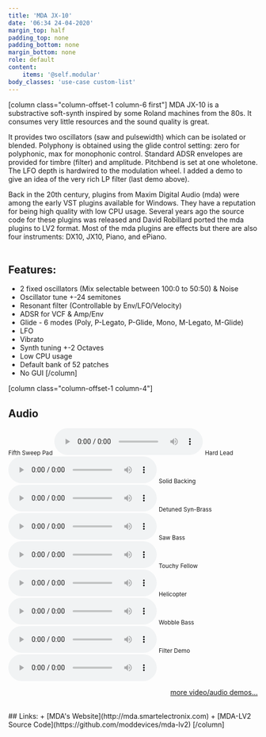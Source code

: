 ```yaml
---
title: 'MDA JX-10'
date: '06:34 24-04-2020'
margin_top: half
padding_top: none
padding_bottom: none
margin_bottom: none
role: default
content:
    items: '@self.modular'
body_classes: 'use-case custom-list'
---
```

[column class="column-offset-1 column-6 first"]
MDA JX-10 is a substractive soft-synth inspired by some Roland machines from the 80s. It consumes very little resources and the sound quality is great.

It provides two oscillators (saw and pulsewidth) which can be isolated or blended. Polyphony is obtained using the glide control setting: zero for polyphonic, max for monophonic control. Standard ADSR envelopes are provided for timbre (filter) and amplitude. Pitchbend is set at one wholetone. The LFO depth is hardwired to the modulation wheel. I added a demo to give an idea of the very rich LP filter (last demo above).
 
Back in the 20th century, plugins from Maxim Digital Audio (mda) were among the early VST plugins available for Windows. They have a reputation for being high quality with low CPU usage. Several years ago the source code for these plugins was released and David Robillard ported the mda plugins to LV2 format. Most of the mda plugins are effects but there are also four instruments: DX10, JX10, Piano, and ePiano.
<br>
<br>

## Features:
+ 2 fixed oscillators (Mix selectable between 100:0 to 50:50) & Noise
+ Oscillator tune +-24 semitones
+ Resonant filter (Controllable by Env/LFO/Velocity)
+ ADSR for VCF & Amp/Env
+ Glide - 6 modes (Poly, P-Legato, P-Glide, Mono, M-Legato, M-Glide)
+ LFO
+ Vibrato
+ Synth tuning +-2 Octaves
+ Low CPU usage
+ Default bank of 52 patches
+ No GUI
[/column]

[column class="column-offset-1 column-4"]
## Audio
<small>Fifth Sweep Pad</small>
![fifthsweeppad.ogg](fifthsweeppad.ogg)
<small>Hard Lead</small>
![hardlead.ogg](hardlead.ogg)
<small>Solid Backing</small>
![solidbacking.ogg](solidbacking.ogg)
<small>Detuned Syn-Brass</small>
![detunedsynbrass.ogg](detunedsynbrass.ogg)
<small>Saw Bass</small>
![sawbass.ogg](sawbass.ogg)
<small>Touchy Fellow</small>
![touchyfellow.ogg](touchyfellow.ogg)
<small>Helicopter</small>
![helicopter.ogg](helicopter.ogg)
<small>Wobble Bass</small>
![wobblebass.ogg](wobblebass.ogg)
<small>Filter Demo</small>
![filterdemo.ogg](filterdemo.ogg)
<br>
<p align="right">
 <a href="https://wiki.zynthian.org/index.php/Zynthian_Sound_Demos" target="_blank">more video/audio demos...</a>
</p>
<br>
## Links:
+ [MDA's Website](http://mda.smartelectronix.com)
+ [MDA-LV2 Source Code](https://github.com/moddevices/mda-lv2)
[/column]

